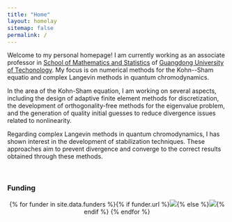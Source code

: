 ```yaml
---
title: "Home"
layout: homelay
sitemap: false
permalink: /
---
```


<style>
code {padding: 6px 8px; font-size: 90%;}
</style>

Welcome to my personal homepage! I am currently working as an associate professor in  [School of Mathematics and Statistics](https://math.gdut.edu.cn) of [Guangdong University of Techonology](https://www.gdut.edu.cn). My focus is on numerical methods for the Kohn--Sham equatio and complex Langevin methods in quantum chromodynamics.

In the area of the Kohn-Sham equation, I am working on several aspects, including the design of adaptive finite element methods for discretization, the development of orthogonality-free methods for the eigenvalue problem, and the generation of quality initial guesses to reduce divergence issues related to nonlinearity.

Regarding complex Langevin methods in quantum chromodynamics, I has shown interest in the development of stabilization techniques. These approaches aim to prevent divergence and converge to the correct results obtained through these methods.



<br/>

<div class="well-md">
  <h3>Funding</h3>
  <div style='display:block; text-align:center; margin-left:auto; margin-right:auto;'>
   {% for funder in site.data.funders %}{% if funder.url %}<a href="{{funder.url}}" target="_blank"><img src='/images/logos/{{ funder.image }}' style='max-height: 70px; max-width: 170px;'/></a>{% else %}<img src='/images/logos/{{ funder.image }}' class='mycenter' style='max-height: 70px; max-width: 170px;'/>{% endif %}   {% endfor %}
  </div>
</div>
